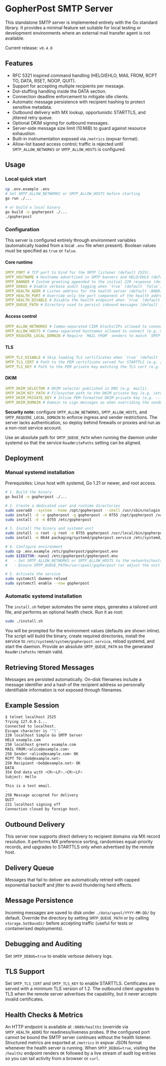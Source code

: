 # GopherPost SMTP Server

This standalone SMTP server is implemented entirely with the Go standard library. It provides a minimal feature set suitable for local testing or development environments where an external mail transfer agent is not available.

Current release: `v0.4.0`

## Features

- RFC 5321 inspired command handling (HELO/EHLO, MAIL FROM, RCPT TO, DATA, RSET, NOOP, QUIT).  
- Support for accepting multiple recipients per message.
- Dot-stuffing handling inside the DATA section.
- Connection deadline enforcement to mitigate idle clients.
- Automatic message persistence with recipient hashing to protect sensitive metadata.
- Outbound delivery with MX lookup, opportunistic STARTTLS, and jittered retry queue.
- Optional DKIM signing for outbound messages.
- Server-side message size limit (10 MiB) to guard against resource exhaustion.
- Built-in instrumentation exposed via `/metrics` (expvar format).  
- Allow-list based access control; traffic is rejected until `SMTP_ALLOW_NETWORKS` or `SMTP_ALLOW_HOSTS` is configured.

## Usage

### Local quick start

```bash
cp .env.example .env
# Set SMTP_ALLOW_NETWORKS or SMTP_ALLOW_HOSTS before starting
go run ./...

# or build a local binary
go build -o gopherpost ./...
./gopherpost
```

### Configuration

This server is configured entirely through environment variables (automatically loaded from a local `.env` file when present). Boolean values must be specified as `true` or `false`.

#### Core runtime
```yml
SMTP_PORT # TCP port to bind for the SMTP listener (default 2525).  
SMTP_HOSTNAME # Hostname advertised in SMTP banners and HELO/EHLO (default system hostname).  
SMTP_BANNER # Custom greeting appended to the initial 220 response (default GopherPost ready).  
SMTP_DEBUG # Enable verbose audit logging when `true` (default `false`).  
SMTP_HEALTH_ADDR # Listen address for the health server (default :8080).  
SMTP_HEALTH_PORT # Override only the port component of the health address (e.g. 9090).  
SMTP_HEALTH_DISABLE # Disable the health endpoint when `true` (default `false`).  
SMTP_QUEUE_PATH # Directory used to persist inbound messages (default ./data/spool).  
```
#### Access control

```yml
SMTP_ALLOW_NETWORKS # Comma-separated CIDR blocks/IPs allowed to connect (e.g. 192.0.2.0/24,203.0.113.5). When unset, all connections are rejected.
SMTP_ALLOW_HOSTS # Comma-separated hostnames allowed to connect (e.g. mail.example.com). When unset alongside networks, all connections are rejected.
SMTP_REQUIRE_LOCAL_DOMAIN # Require `MAIL FROM` senders to match `SMTP_HOSTNAME` when `true` (default `true`).  
```
#### TLS

```yml
SMTP_TLS_DISABLE # Skip loading TLS certificates when `true` (default `false`).  
SMTP_TLS_CERT # Path to the PEM certificate served for STARTTLS (e.g. /etc/ssl/certs/smtp.crt).  
SMTP_TLS_KEY # Path to the PEM private key matching the TLS cert (e.g. /etc/ssl/private/smtp.key).  
```
#### DKIM

```yml
SMTP_DKIM_SELECTOR # DKIM selector published in DNS (e.g. mail1).  
SMTP_DKIM_KEY_PATH # Filesystem path to the DKIM private key (e.g. /etc/dkim/mail1.key).  
SMTP_DKIM_PRIVATE_KEY # Inline PEM-formatted DKIM private key (e.g. -----BEGIN RSA PRIVATE KEY-----).  
SMTP_DKIM_DOMAIN # Domain to sign messages as when overriding the sender domain (e.g. example.com).  
```
**Security note:** configure `SMTP_ALLOW_NETWORKS`, `SMTP_ALLOW_HOSTS`, and `SMTP_REQUIRE_LOCAL_DOMAIN` to enforce ingress and sender restrictions. The server lacks authentication, so deploy behind firewalls or proxies and run as a non-root service account.

Use an absolute path for `SMTP_QUEUE_PATH` when running the daemon under systemd so that the service `ReadWritePaths` setting can be aligned.

## Deployment

### Manual systemd installation

Prerequisites: Linux host with systemd, Go 1.21 or newer, and root access.

```bash
# 1. Build the binary
go build -o gopherpost ./...

# 2. Create a dedicated user and runtime directories
sudo useradd --system --home /opt/gopherpost --shell /usr/sbin/nologin gopherpost
sudo install -d -o gopherpost -g gopherpost -m 0755 /opt/gopherpost /var/lib/gopherpost /var/spool/gopherpost
sudo install -d -m 0755 /etc/gopherpost

# 3. Install the binary and systemd unit
sudo install -o root -g root -m 0755 gopherpost /usr/local/bin/gopherpost
sudo install -m 0644 packaging/systemd/gopherpost.service /etc/systemd/system/gopherpost.service

# 4. Configure environment
sudo cp .env.example /etc/gopherpost/gopherpost.env
sudo ${EDITOR:-nano} /etc/gopherpost/gopherpost.env
#   - Set SMTP_ALLOW_NETWORKS or SMTP_ALLOW_HOSTS to the networks/hosts you trust
#   - Ensure SMTP_QUEUE_PATH=/var/spool/gopherpost (or adjust the unit's ReadWritePaths accordingly)

# 5. Activate the service
sudo systemctl daemon-reload
sudo systemctl enable --now gopherpost
```

### Automatic systemd installation

The `install.sh` helper automates the same steps, generates a tailored unit file, and performs an optional health check. Run it as root:

```bash
sudo ./install.sh
```

You will be prompted for the environment values (defaults are shown inline). The script will build the binary, create required directories, install the service to `/etc/systemd/system/gopherpost.service`, reload systemd, and start the daemon. Provide an absolute `SMTP_QUEUE_PATH` so the generated `ReadWritePaths` remain valid.

## Retrieving Stored Messages

Messages are persisted automatically. On-disk filenames include a message identifier and a hash of the recipient address so personally identifiable information is not exposed through filenames.

## Example Session

```bash
$ telnet localhost 2525
Trying 127.0.0.1...
Connected to localhost.
Escape character is '^]'.
220 localhost Simple Go SMTP Server
HELO example.com
250 localhost greets example.com
MAIL FROM:<alice@example.com>
250 Sender <alice@example.com> OK
RCPT TO:<bob@example.net>
250 Recipient <bob@example.net> OK
DATA
354 End data with <CR><LF>.<CR><LF>
Subject: Hello

This is a test email.
.
250 Message accepted for delivery
QUIT
221 localhost signing off
Connection closed by foreign host.
```


## Outbound Delivery
This server now supports direct delivery to recipient domains via MX record resolution.
It performs MX preference sorting, randomises equal-priority records, and upgrades to STARTTLS only when advertised by the remote host.

## Delivery Queue
Messages that fail to deliver are automatically retried with capped exponential backoff and jitter to avoid thundering herd effects.

## Message Persistence
Incoming messages are saved to disk under `./data/spool/YYYY-MM-DD/` by default. Override the directory by setting `SMTP_QUEUE_PATH` or by calling `storage.SetBaseDir` before accepting traffic (useful for tests or containerised deployments).  

## Debugging and Auditing
Set `SMTP_DEBUG=true` to enable verbose delivery logs.

## TLS Support
Set `SMTP_TLS_CERT` and `SMTP_TLS_KEY` to enable STARTTLS. Certificates are served with a minimum TLS version of 1.2.
The outbound client upgrades to TLS when the remote server advertises the capability, but it never accepts invalid certificates.

## Health Checks & Metrics
An HTTP endpoint is available at `:8080/healthz` (override via `SMTP_HEALTH_ADDR`) for readiness/liveness probes. If the configured port cannot be bound the SMTP server continues without the health listener.
Structured metrics are exported at `/metrics` in expvar JSON format whenever the health server is running.
When `SMTP_DEBUG=true`, visiting the `/healthz` endpoint renders `OK` followed by a live stream of audit log entries so you can tail activity from a browser or `curl`.
